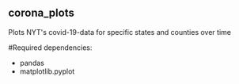 ## corona_plots
Plots NYT's covid-19-data for specific states and counties over time 

#Required dependencies:
* pandas
* matplotlib.pyplot
